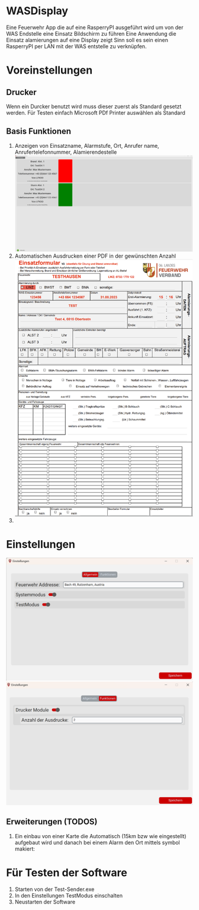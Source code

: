# WASDisplay
Eine Feuerwehr App die auf eine RasperryPI ausgeführt wird um von der WAS Endstelle eine Einsatz Bildschirm zu führen
Eine Anwendung die Einsatz alamierungen auf eine Display zeigt Sinn soll
es sein einen RasperryPI per LAN mit der WAS entstelle zu verknüpfen.
# Voreinstellungen
## Drucker
Wenn ein Durcker benutzt wird muss dieser zuerst als Standard gesetzt werden.
Für Testen einfach Microsoft PDf Printer auswählen als Standard


## Basis Funktionen
1) Anzeigen von Einsatzname, Alarmstufe, Ort, Anrufer name, Anrufertelefonnummer, Alamierendestelle
![DemoBasics.png](project_assets%2FDemoBasics.png)
2) Automatischen Ausdrucken einer PDF in der gewünschten Anzahl
![Zukunftsdruck.png](project_assets%2FZukunftsdruck.png)
3) 
# Einstellungen
![AlgEinstellungen.png](project_assets%2FAlgEinstellungen.png)
![ModukeEinstellungen.png](project_assets%2FModukeEinstellungen.png)
## Erweiterungen (TODOS)
1) Ein einbau von einer Karte die Automatisch (15km bzw wie eingestellt) aufgebaut wird und danach bei einem Alarm den Ort mittels symbol makiert:


# Für Testen der Software
1) Starten von der Test-Sender.exe
2) In den Einstellungen TestModus einschalten
3) Neustarten der Software